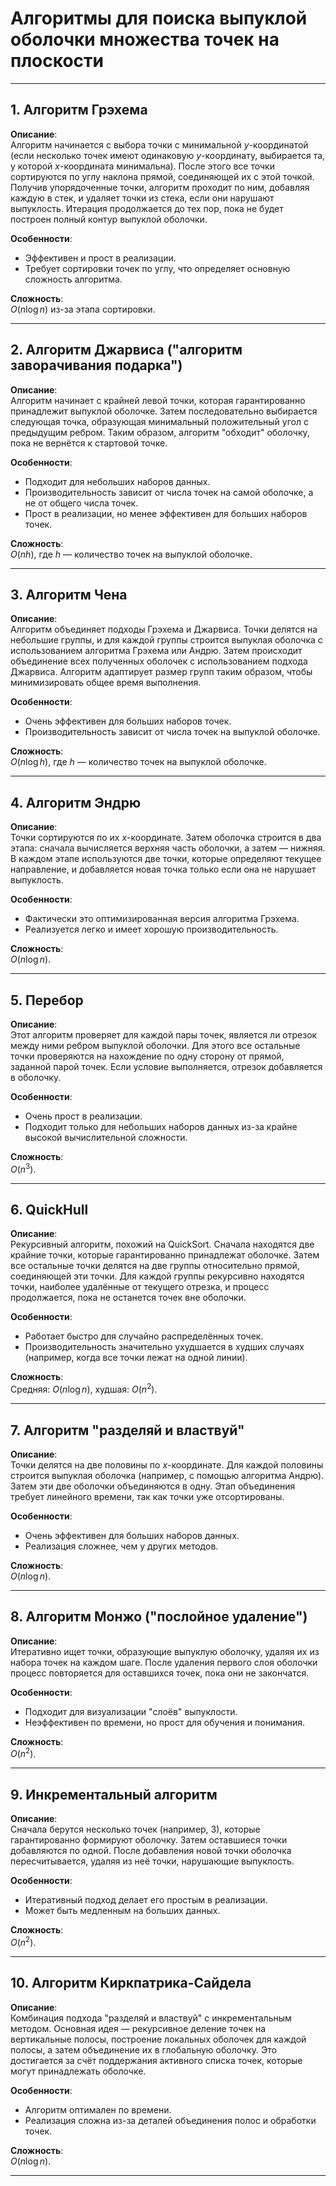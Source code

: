 # Алгоритмы для поиска выпуклой оболочки множества точек на плоскости

---

## 1. Алгоритм Грэхема
**Описание**:  
Алгоритм начинается с выбора точки с минимальной $y$-координатой (если несколько точек имеют одинаковую $y$-координату, выбирается та, у которой $x$-координата минимальна). После этого все точки сортируются по углу наклона прямой, соединяющей их с этой точкой. Получив упорядоченные точки, алгоритм проходит по ним, добавляя каждую в стек, и удаляет точки из стека, если они нарушают выпуклость. Итерация продолжается до тех пор, пока не будет построен полный контур выпуклой оболочки.

**Особенности**:  
- Эффективен и прост в реализации.  
- Требует сортировки точек по углу, что определяет основную сложность алгоритма.

**Сложность**:  
$O(n \log n)$ из-за этапа сортировки.

---

## 2. Алгоритм Джарвиса ("алгоритм заворачивания подарка")
**Описание**:  
Алгоритм начинает с крайней левой точки, которая гарантированно принадлежит выпуклой оболочке. Затем последовательно выбирается следующая точка, образующая минимальный положительный угол с предыдущим ребром. Таким образом, алгоритм "обходит" оболочку, пока не вернётся к стартовой точке.

**Особенности**:  
- Подходит для небольших наборов данных.  
- Производительность зависит от числа точек на самой оболочке, а не от общего числа точек.  
- Прост в реализации, но менее эффективен для больших наборов точек.

**Сложность**:  
$O(nh)$, где $h$ — количество точек на выпуклой оболочке.

---

## 3. Алгоритм Чена
**Описание**:  
Алгоритм объединяет подходы Грэхема и Джарвиса. Точки делятся на небольшие группы, и для каждой группы строится выпуклая оболочка с использованием алгоритма Грэхема или Андрю. Затем происходит объединение всех полученных оболочек с использованием подхода Джарвиса. Алгоритм адаптирует размер групп таким образом, чтобы минимизировать общее время выполнения.

**Особенности**:  
- Очень эффективен для больших наборов точек.  
- Производительность зависит от числа точек на выпуклой оболочке.

**Сложность**:  
$O(n \log h)$, где $h$ — количество точек на выпуклой оболочке.

---

## 4. Алгоритм Эндрю
**Описание**:  
Точки сортируются по их $x$-координате. Затем оболочка строится в два этапа: сначала вычисляется верхняя часть оболочки, а затем — нижняя. В каждом этапе используются две точки, которые определяют текущее направление, и добавляется новая точка только если она не нарушает выпуклость.

**Особенности**:  
- Фактически это оптимизированная версия алгоритма Грэхема.  
- Реализуется легко и имеет хорошую производительность.

**Сложность**:  
$O(n \log n)$.

---

## 5. Перебор
**Описание**:  
Этот алгоритм проверяет для каждой пары точек, является ли отрезок между ними ребром выпуклой оболочки. Для этого все остальные точки проверяются на нахождение по одну сторону от прямой, заданной парой точек. Если условие выполняется, отрезок добавляется в оболочку.

**Особенности**:  
- Очень прост в реализации.  
- Подходит только для небольших наборов данных из-за крайне высокой вычислительной сложности.  

**Сложность**:  
$O(n^3)$.

---

## 6. QuickHull
**Описание**:  
Рекурсивный алгоритм, похожий на QuickSort. Сначала находятся две крайние точки, которые гарантированно принадлежат оболочке. Затем все остальные точки делятся на две группы относительно прямой, соединяющей эти точки. Для каждой группы рекурсивно находятся точки, наиболее удалённые от текущего отрезка, и процесс продолжается, пока не останется точек вне оболочки.

**Особенности**:  
- Работает быстро для случайно распределённых точек.  
- Производительность значительно ухудшается в худших случаях (например, когда все точки лежат на одной линии).

**Сложность**:  
Средняя: $O(n \log n)$, худшая: $O(n^2)$.

---

## 7. Алгоритм "разделяй и властвуй"
**Описание**:  
Точки делятся на две половины по $x$-координате. Для каждой половины строится выпуклая оболочка (например, с помощью алгоритма Андрю). Затем эти две оболочки объединяются в одну. Этап объединения требует линейного времени, так как точки уже отсортированы.

**Особенности**:  
- Очень эффективен для больших наборов данных.  
- Реализация сложнее, чем у других методов.

**Сложность**:  
$O(n \log n)$.

---

## 8. Алгоритм Монжо ("послойное удаление")
**Описание**:  
Итеративно ищет точки, образующие выпуклую оболочку, удаляя их из набора точек на каждом шаге. После удаления первого слоя оболочки процесс повторяется для оставшихся точек, пока они не закончатся.  

**Особенности**:  
- Подходит для визуализации "слоёв" выпуклости.  
- Неэффективен по времени, но прост для обучения и понимания.

**Сложность**:  
$O(n^2)$.

---

## 9. Инкрементальный алгоритм
**Описание**:  
Сначала берутся несколько точек (например, 3), которые гарантированно формируют оболочку. Затем оставшиеся точки добавляются по одной. После добавления новой точки оболочка пересчитывается, удаляя из неё точки, нарушающие выпуклость.

**Особенности**:  
- Итеративный подход делает его простым в реализации.  
- Может быть медленным на больших данных.

**Сложность**:  
$O(n^2)$.

---

## 10. Алгоритм Киркпатрика-Сайдела
**Описание**:  
Комбинация подхода "разделяй и властвуй" с инкрементальным методом. Основная идея — рекурсивное деление точек на вертикальные полосы, построение локальных оболочек для каждой полосы, а затем объединение их в глобальную оболочку. Это достигается за счёт поддержания активного списка точек, которые могут принадлежать оболочке.

**Особенности**:  
- Алгоритм оптимален по времени.  
- Реализация сложна из-за деталей объединения полос и обработки точек.

**Сложность**:  
$O(n \log n)$.

---
